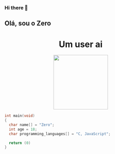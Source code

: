 ### Hi there 👋

## Olá, sou o Zero

<div align="center">
  <h1> Um user ai</h1>
 
</div>

<div align="center">
  <a href="https://github.com/Sigma1990">
  <img height="180em" src="https://github-readme-stats.vercel.app/api?username=Sigma1990&show_icons=true&theme=tokyonight&include_all_commits=true&count_private=true"/>
  </div>
  
```c
int main(void)
{
  char name[] = "Zero";
  int age = 18;
  char programming_languages[] = "C, JavaScript";
  
  return (0)
}
```


 

